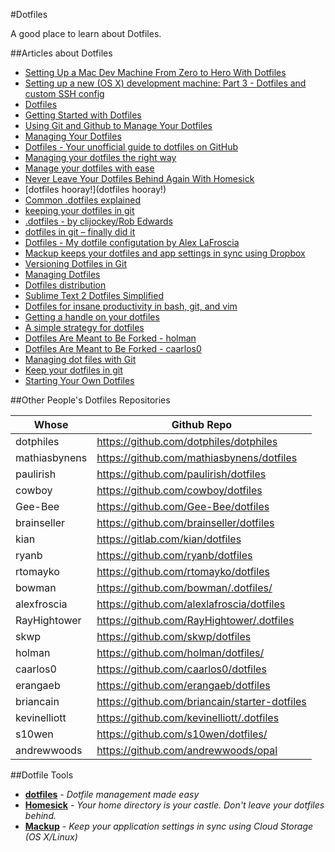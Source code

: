 #Dotfiles

A good place to learn about Dotfiles.

##Articles about Dotfiles

- [Setting Up a Mac Dev Machine From Zero to Hero With Dotfiles](http://code.tutsplus.com/tutorials/setting-up-a-mac-dev-machine-from-zero-to-hero-with-dotfiles--net-35449)
- [Setting up a new (OS X) development machine: Part 3 - Dotfiles and custom SSH config](https://mattstauffer.co/blog/setting-up-a-new-os-x-development-machine-part-3-dotfiles-rc-files-and-ssh-config)
- [Dotfiles](http://drewbarontini.com/setup/dotfiles/)
- [Getting Started with Dotfiles](https://medium.com/@webprolific/getting-started-with-dotfiles-43c3602fd789#.h8df6fbf8)
- [Using Git and Github to Manage Your Dotfiles](http://blog.smalleycreative.com/tutorials/using-git-and-github-to-manage-your-dotfiles/)
- [Managing Your Dotfiles](http://www.anishathalye.com/2014/08/03/managing-your-dotfiles/)
- [Dotfiles - Your unofficial guide to dotfiles on GitHub](https://dotfiles.github.io/)
- [Managing your dotfiles the right way](http://www.placona.co.uk/1224/linux/managing-your-dotfiles-the-right-way/)
- [Manage your dotfiles with ease](http://gee-bee.github.io/manage-your-dotfiles-with-ease/)
- [Never Leave Your Dotfiles Behind Again With Homesick](http://technicalpickles.com/posts/never-leave-your-dotfiles-behind-again-with-homesick/)
- [dotfiles hooray!](dotfiles hooray!)
- [Common .dotfiles explained](http://www.stsci.edu/old/cisd/software/UNIX/dotfiles.html)
- [keeping your dotfiles in git](http://blog.ociru.net/2013/03/15/keeping-your-dotfiles-in-git)
- [.dotfiles - by clijockey/Rob Edwards](https://clijockey.com/dotfiles/)
- [dotfiles in git – finally did it](http://www.xxeo.com/archives/2010/02/16/dotfiles-in-git-finally-did-it.html)
- [Dotfiles - My dotfile configutation by Alex LaFroscia](http://devpost.com/software/dotfiles-po9vm)
- [Mackup keeps your dotfiles and app settings in sync using Dropbox](https://changelog.com/keep-your-mac-application-settings-and-dotfiles-in-sync-with-mackup/)
- [Versioning Dotfiles in Git](https://blog.nelhage.com/2010/02/versioning-dotfiles-in-git/)
- [Managing Dotfiles](http://rayhightower.com/blog/2014/04/15/managing-dotfiles/)
- [Dotfiles distribution](http://blog.booking.com/dotfiles-distribution-at-booking.com.html)
- [Sublime Text 2 Dotfiles Simplified](http://zanshin.net/2013/01/21/sublime-text-2-dotfiles-simplified/)
- [Dotfiles for insane productivity in bash, git, and vim](http://yanpritzker.com/2011/11/17/dotfiles-for-ultimate-productivity-in-bash-and-vim/)
- [Getting a handle on your dotfiles](http://mongers.org/dot/)
- [A simple strategy for dotfiles](https://dzone.com/articles/simple-strategy-dotfiles)
- [Dotfiles Are Meant to Be Forked - holman](http://zachholman.com/2010/08/dotfiles-are-meant-to-be-forked/)
- [Dotfiles Are Meant to Be Forked - caarlos0](http://carlosbecker.com/posts/dotfiles-are-meant-to-be-forked/)
- [Managing dot files with Git](http://blog.sanctum.geek.nz/managing-dot-files-with-git/)
- [Keep your dotfiles in git](https://coderwall.com/p/ynu8xq/keep-your-dotfiles-in-git)
- [Starting Your Own Dotfiles](http://briancain.net/starting-your-own-dotfiles/)


##Other People's Dotfiles Repositories

Whose         | Github Repo
--------------|------------------
dotphiles     | https://github.com/dotphiles/dotphiles
mathiasbynens | https://github.com/mathiasbynens/dotfiles
paulirish     | https://github.com/paulirish/dotfiles
cowboy        | https://github.com/cowboy/dotfiles
Gee-Bee       | https://github.com/Gee-Bee/dotfiles
brainseller   | https://github.com/brainseller/dotfiles
kian          | https://gitlab.com/kian/dotfiles
ryanb         | https://github.com/ryanb/dotfiles
rtomayko      | https://github.com/rtomayko/dotfiles
bowman        | https://github.com/bowman/.dotfiles/
alexfroscia   | https://github.com/alexlafroscia/dotfiles
RayHightower  | https://github.com/RayHightower/.dotfiles 
skwp          | https://github.com/skwp/dotfiles
holman        | https://github.com/holman/dotfiles/
caarlos0      | https://github.com/caarlos0/dotfiles 
erangaeb      | https://github.com/erangaeb/dotfiles 
briancain     | https://github.com/briancain/starter-dotfiles 
kevinelliott  | https://github.com/kevinelliott/.dotfiles 
s10wen        | https://github.com/s10wen/dotfiles/
andrewwoods   | https://github.com/andrewwoods/opal

##Dotfile Tools
- [**dotfiles**](https://github.com/jbernard/dotfiles) - _Dotfile management made easy_
- [**Homesick**](https://github.com/technicalpickles/homesick) - _Your home directory is your castle. Don't leave your dotfiles behind._
- [**Mackup**](https://github.com/lra/mackup) - _Keep your application settings in sync using Cloud Storage (OS X/Linux)_
